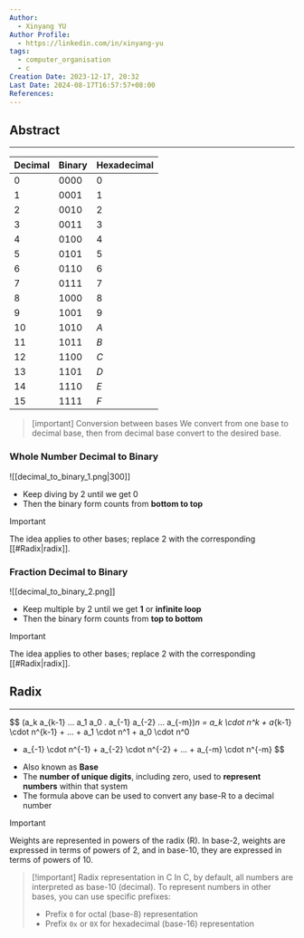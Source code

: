 ```yaml
---
Author:
  - Xinyang YU
Author Profile:
  - https://linkedin.com/in/xinyang-yu
tags:
  - computer_organisation
  - c
Creation Date: 2023-12-17, 20:32
Last Date: 2024-08-17T16:57:57+08:00
References: 
---
```

## Abstract
---

| Decimal | Binary | Hexadecimal |
| ------- | ------ | ----------- |
| $0$     | $0000$ | $0$         |
| $1$     | $0001$ | $1$         |
| $2$     | $0010$ | $2$         |
| $3$     | $0011$ | $3$         |
| $4$     | $0100$ | $4$         |
| $5$     | $0101$ | $5$         |
| $6$     | $0110$ | $6$         |
| $7$     | $0111$ | $7$         |
| $8$     | $1000$ | $8$         |
| $9$     | $1001$ | $9$         |
| $10$    | $1010$ | $A$         |
| $11$    | $1011$ | $B$         |
| $12$    | $1100$ | $C$         |
| $13$    | $1101$ | $D$         |
| $14$    | $1110$ | $E$         |
| $15$    | $1111$ | $F$         |
>[important] Conversion between bases
> We convert from one base to decimal base, then from decimal base convert to the desired base.

### Whole Number Decimal to Binary
![[decimal_to_binary_1.png|300]]

- Keep diving by 2 until we get 0
- Then the binary form counts from **bottom to top**

>[!important]
> The idea applies to other bases; replace 2 with the corresponding [[#Radix|radix]].

### Fraction Decimal to Binary
![[decimal_to_binary_2.png]]

- Keep multiple by 2 until we get **1** or **infinite loop**
- Then the binary form counts from **top to bottom**

>[!important]
> The idea applies to other bases; replace 2 with the corresponding [[#Radix|radix]].

## Radix
---
$$
(a_k a_{k-1} ... a_1 a_0 . a_{-1} a_{-2} ... a_{-m})_n = 
a_k \cdot n^k + a_{k-1} \cdot n^{k-1} + ... + a_1 \cdot n^1 + a_0 \cdot n^0 
+ a_{-1} \cdot n^{-1} + a_{-2} \cdot n^{-2} + ... + a_{-m} \cdot n^{-m}
$$

- Also known as **Base**
- The **number of unique digits**, including zero, used to **represent numbers** within that system
- The formula above can be used to convert any base-R to a  decimal number

>[!important]
> Weights are represented in powers of the radix (R). In base-2, weights are expressed in terms of powers of 2, and in base-10, they are expressed in terms of powers of 10.

>[!important] Radix representation in C
> In C, by default, all numbers are interpreted as base-10 (decimal). To represent numbers in other bases, you can use specific prefixes:
> - Prefix `0` for octal (base-8) representation
> - Prefix `0x` or `0X` for hexadecimal (base-16) representation